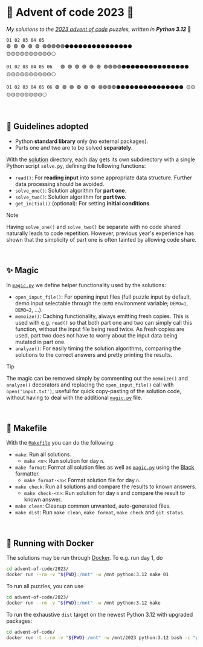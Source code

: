 # 🎄 Advent of code 2023 🧩
*My solutions to the [2023 advent of code](https://adventofcode.com/2023/)
puzzles, written in **Python 3.12*** 🐍

```
01 02 03 04 05
🟢 🟢 🟢 🟢 🟢 🟢🟢🟢🟢🟢⚫⚫⚫⚫⚫⚫⚫⚫⚫⚫⚫⚫⚫⚫⚫
🟡🟡🟡🟡🟡🟡🟡🟡🟡🟡⚪
```

``
01 02 03 04 05 06  
🟢 🟢 🟢 🟢 🟢 🟢 🟢🟢🟢🟢⚫⚫⚫⚫⚫⚫⚫⚫⚫⚫⚫⚫⚫⚫⚫  
🟡🟡🟡🟡🟡🟡🟡🟡🟡🟡⚪
``

``01 02 03 04 05 06
🟢 🟢 🟢 🟢 🟢 🟢 🟢🟢🟢🟢⚫⚫⚫⚫⚫⚫⚫⚫⚫⚫⚫⚫⚫⚫⚫
🟡🟡🟡🟡🟡🟡🟡🟡🟡🟡⚪``

</br>

## 📜 Guidelines adopted
* Python **standard library** only (no external packages).
* Parts one and two are to be solved **separately**.

With the [solution](solution) directory, each day gets its own subdirectory
with a single Python script `solve.py`, defining the following functions:
* `read()`: For **reading input** into some appropriate data structure.
  Further data processing should be avoided.
* `solve_one()`: Solution algorithm for **part one**.
* `solve_two()`: Solution algorithm for **part two**.
* `get_initial()` (optional): For setting **initial conditions**.

> [!NOTE]
> Having `solve_one()` and `solve_two()` be separate with no code shared
> naturally leads to code repetition. However, previous year's experience
> has shown that the simplicity of part one is often tainted by allowing
> code share.


</br>

## ✨ Magic
In [`magic.py`](magic.py) we define helper functionality
used by the solutions:
* `open_input_file()`: For opening input files (full puzzle input by default,
  demo input selectable through the `DEMO` environment variable; `DEMO=1`,
  `DEMO=2`, ...).
* `memoize()`: Caching functionality, always emitting fresh copies. This is
  used with e.g. `read()` so that both part one and two can simply call this
  function, without the input file being read twice. As fresh copies are used,
  part two does not have to worry about the input data
  being mutated in part one.
* `analyze()`: For easily timing the solution algorithms, comparing the
  solutions to the correct answers and pretty printing the results.

> [!TIP]
> The magic can be removed simply by commenting out the `memoize()` and
> `analyze()` decorators and replacing the `open_input_file()` call with
> `open('input.txt')`, useful for quick copy-pasting of the solution code,
> without having to deal with the additional [`magic.py`](magic.py) file.


</br>

## 🤖 Makefile
With the [`Makefile`](Makefile) you can do the following:
* `make`: Run all solutions.
  * `make <n>`: Run solution for day `n`.
* `make format`: Format all solution files as well as [`magic.py`](magic.py)
  using the [Black](https://github.com/psf/black) formatter.
  * `make format-<n>`: Format solution file for day `n`.
* `make check`: Run all solutions and compare the results to known answers.
  * `make check-<n>`: Run solution for day `n` and compare the result to
    known answer.
* `make clean`: Cleanup common unwanted, auto-generated files.
* `make dist`: Run `make clean`, `make format`, `make check` and `git status`.


</br>

## 🐋 Running with Docker
The solutions may be run through [Docker](https://www.docker.com/).
To e.g. run day 1, do
```bash
cd advent-of-code/2023/
docker run --rm -v "${PWD}:/mnt" -w /mnt python:3.12 make 01
```
To run all puzzles, you can use
```bash
cd advent-of-code/2023/
docker run --rm -v "${PWD}:/mnt" -w /mnt python:3.12 make
```
To run the exhaustive `dist` target on the newest Python 3.12
with upgraded packages:
```bash
cd advent-of-code/
docker run -t --rm -v "${PWD}:/mnt" -w /mnt/2023 python:3.12 bash -c "pip install -U pip && pip freeze > requirements.txt && sed -i 's/==/>=/' requirements.txt && echo black >> requirements.txt && pip install -U -r requirements.txt && rm requirements.txt && git config --global --add safe.directory /mnt && make dist"
```

